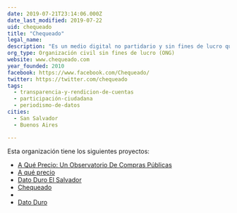 ```yaml
---
date: 2019-07-21T23:14:06.000Z
date_last_modified: 2019-07-22
uid: chequeado
title: "Chequeado"
legal_name: 
description: "Es un medio digital no partidario y sin fines de lucro que se dedica a la verificación del discurso público y la promoción del acceso a la información y la apertura de datos."
org_type: Organización civil sin fines de lucro (ONG)
website: www.chequeado.com
year_founded: 2010
facebook: https://www.facebook.com/Chequeado/
twitter: https://twitter.com/chequeado
tags:
  - transparencia-y-rendicion-de-cuentas
  - participación-ciudadana
  - periodismo-de-datos
cities: 
  - San Salvador
  - Buenos Aires

---
```


Esta organización tiene los siguientes proyectos:

- [A Qué Precio: Un Observatorio De Compras Públicas](/proyectos/a-que-precio-un-observatorio-de-compras-publicas)
- [A qué precio](/proyectos/a-que-precio)
- [Dato Duro El Salvador](/proyectos/dato-duro-el-salvador)
- [Chequeado](/proyectos/chequeado)
- [](/proyectos/a-que-precio-un-observatorio-de-compras-publicas)
- [Dato Duro](/proyectos/dato-duro)

